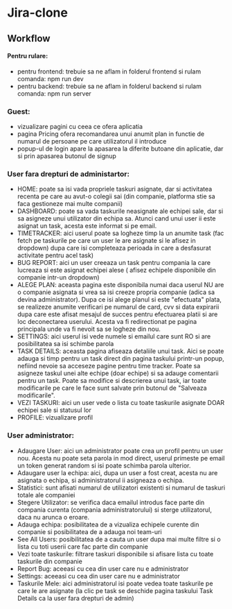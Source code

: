 # Jira-clone

## Workflow
#### Pentru rulare:
- pentru frontend: trebuie sa ne aflam in folderul frontend si rulam comanda: npm run dev
- pentru backend: trebuie sa ne aflam in folderul backend si rulam comanda: npm run server
### Guest:
- vizualizare pagini cu ceea ce ofera aplicatia
- pagina Pricing ofera recomandarea unui anumit plan in functie de numarul de persoane pe care utilizatorul il introduce
- popup-ul de login apare la apasarea la diferite butoane din aplicatie, dar si prin apasarea butonul de signup

### User fara drepturi de administartor:
- HOME: poate sa isi vada propriele taskuri asignate, dar si activitatea recenta pe care au avut-o colegii sai (din companie, platforma stie sa faca gestioneze mai multe companii)
- DASHBOARD: poate sa vada taskurile neasignate ale echipei sale, dar si sa asigneze unui utilizator din echipa sa. Atunci cand unui user ii este asignat un task, acesta este informat si pe email.
- TIMETRACKER: aici userul poate sa logheze timp la un anumite task (fac fetch pe taskurile pe care un user le are asignate si le afisez in dropdown) dupa care isi completeaza perioada in care a desfasurat activitate pentru acel task)
- BUG REPORT: aici un user creeaza un task pentru compania la care lucreaza si este asignat echipei alese ( afisez echipele disponibile din companie intr-un dropdown)
- ALEGE PLAN: aceasta pagina este disponibila numai daca userul NU are o companie asignata si vrea sa isi creeze propria companie (adica sa devina administrator). Dupa ce isi alege planul si este "efectuata" plata, se realizeze anumite verificari pe numarul de card, cvv si data expirarii dupa care este afisat mesajul de succes pentru efectuarea platii si are loc deconectarea userului. Acesta va fi redirectionat pe pagina principala unde va fi nevoit sa se logheze din nou.
- SETTINGS: aici userul isi vede numele si emailul care sunt RO si are posibilitatea sa isi schimbe parola
- TASK DETAILS: aceasta pagina afiseaza detaliile unui task. Aici se poate adauga si timp pentru un task direct din pagina taskului printr-un popup, nefiind nevoie sa acceseze pagine pentru time tracker. Poate sa asigneze taskul unei alte echipe (doar echipe) si sa adauge comentarii pentru un task. Poate sa modifice si descrierea unui task, iar toate modificarile pe care le face sunt salvate prin butonul de "Salveaza modificarile".
- VEZI TASKURI: aici un user vede o lista cu toate taskurile asignate DOAR echipei sale si statusul lor
- PROFILE: vizualizare profil

### User administrator:
- Adaugare User: aici un administrator poate crea un profil pentru un user nou. Acesta nu poate seta parola in mod direct, userul primeste pe email un token generat random si isi poate schimba parola ulterior.
- Adaugare user la echipa: aici, dupa un user a fost creat, acesta nu are asignata o echipa, si administratorul ii asigneaza o echipa.
- Statistici: sunt afisati numarul de utilizatori existenti si numarul de taskuri totale ale companiei
- Stegere Utilizator: se verifica daca emailul introdus face parte din compania curenta (compania administratorului) si sterge utilizatorul, daca nu arunca o eroare.
-  Adauga echipa: posibilitatea de a vizualiza echipele curente din companie si posibilitatea de a adauga noi team-uri
-  See All Users: posibilitatea de a cauta un user dupa mai multe filtre si o lista cu toti userii care fac parte din companie
-  Vezi toate taskurile: filtrare taskuri disponibile si afisare lista cu toate taskurile din companie
-  Report Bug: aceeasi cu cea din user care nu e administrator
-  Settings: aceeasi cu cea din user care nu e administrator
-  Taskurile Mele: aici administratorul isi poate vedea toate taskurile pe care le are asignate (la clic pe task se deschide pagina taskului Task Details ca la user fara drepturi de admin)
